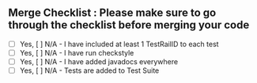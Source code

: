 ## Merge Checklist : Please make sure to go through the checklist before merging your code

- [ ] Yes, [ ] N/A - I have included at least 1 TestRailID to each test
- [ ] Yes, [ ] N/A - I have run checkstyle
- [ ] Yes, [ ] N/A - I have added javadocs everywhere
- [ ] Yes, [ ] N/A - Tests are added to Test Suite
